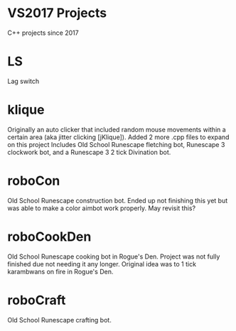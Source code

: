 # VS2017 Projects
 C++ projects since 2017

# LS
 Lag switch
 
# klique
 Originally an auto clicker that included random mouse movements within a certain area (aka jitter clicking [jKlique]). Added 2 more .cpp files to expand on this project
  Includes Old School Runescape fletching bot, Runescape 3 clockwork bot, and a Runescape 3 2 tick Divination bot.

# roboCon
 Old School Runescape construction bot. Ended up not finishing this yet but was able to make a color aimbot work properly. May revisit this?

# roboCookDen
Old School Runescape cooking bot in Rogue's Den. Project was not fully finished due not needing it any longer. Original idea was to 1 tick karambwans on fire in Rogue's  Den.

#  roboCraft
Old School Runescape crafting bot. 
